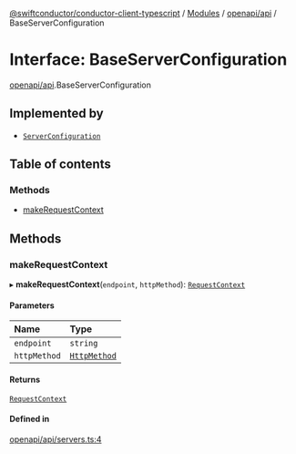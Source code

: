 [@swiftconductor/conductor-client-typescript](../README.md) / [Modules](../modules.md) / [openapi/api](../modules/openapi_api.md) / BaseServerConfiguration

# Interface: BaseServerConfiguration

[openapi/api](../modules/openapi_api.md).BaseServerConfiguration

## Implemented by

- [`ServerConfiguration`](../classes/openapi_api.ServerConfiguration.md)

## Table of contents

### Methods

- [makeRequestContext](openapi_api.BaseServerConfiguration.md#makerequestcontext)

## Methods

### makeRequestContext

▸ **makeRequestContext**(`endpoint`, `httpMethod`): [`RequestContext`](../classes/openapi_api.RequestContext.md)

#### Parameters

| Name | Type |
| :------ | :------ |
| `endpoint` | `string` |
| `httpMethod` | [`HttpMethod`](../enums/openapi_api.HttpMethod.md) |

#### Returns

[`RequestContext`](../classes/openapi_api.RequestContext.md)

#### Defined in

[openapi/api/servers.ts:4](https://github.com/swift-conductor/conductor-client-typescript/blob/9866b7c/openapi/api/servers.ts#L4)
